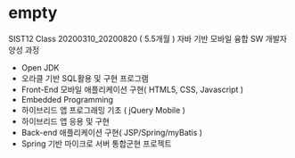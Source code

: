 # empty
 
SIST12 Class 20200310_20200820 ( 5.5개월 ) 자바 기반 모바일 융합 SW 개발자 양성 과정

- Open JDK
- 오라클 기반 SQL활용 및 구현 프로그램
- Front-End 모바일 애플리케이션 구현( HTML5, CSS, Javascript )
- Embedded Programming
- 하이브리드 앱 프로그래밍 기초 ( jQuery Mobile )
- 하이브리드 앱 응용 및 구현
- Back-end 애플리케이션 구현( JSP/Spring/myBatis )
- Spring 기반 마이크로 서버 통합군현 프로젝트
